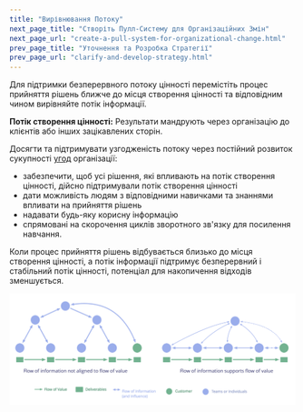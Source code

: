 ```yaml
---
title: "Вирівнювання Потоку"
next_page_title: "Створіть Пулл-Систему для Організаційних Змін"
next_page_url: "create-a-pull-system-for-organizational-change.html"
prev_page_title: "Уточнення та Розробка Стратегії"
prev_page_url: "clarify-and-develop-strategy.html"
---
```



<div class="card summary"><div class="card-body">Для підтримки безперервного потоку цінності перемістіть процес прийняття рішень ближче до місця створення цінності та відповідним чином вирівняйте потік інформації.
</div></div>

**Потік створення цінності:** Результати мандрують через організацію до клієнтів або інших зацікавлених сторін.

Досягти та підтримувати узгодженість потоку через постійний розвиток сукупності <a href="glossary.html#entry-agreement" class="glossary-tooltip" data-toggle="tooltip" title="Угода: Узгоджений з інструкцією, процесом, протоколом або політикою, призначеним для керування потоком цінностей.">угод</a> організації:

-   забезпечити, щоб усі рішення, які впливають на потік створення цінності, дійсно підтримували потік створення цінності
-   дати можливість людям з відповідними навичками та знаннями впливати на прийняття рішень
-   надавати будь-яку корисну інформацію
-   спрямовані на скорочення циклів зворотного зв'язку для посилення навчання.

Коли процес прийняття рішень відбувається близько до місця створення цінності, а потік інформації підтримує безперервний і стабільний потік цінності, потенціал для накопичення відходів зменшується.

![Узгодження потоку інформації для підтримки потоку цінності](img/workflow-and-value/align-flow.png)
